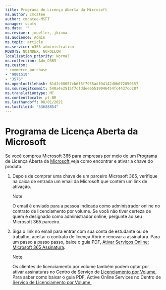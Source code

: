 ```yaml
---
title: Programa de Licença Aberta da Microsoft
ms.author: cmcatee
author: cmcatee-MSFT
manager: scotv
ms.date: ''
ms.reviwer: jmueller, jkinma
ms.audience: Admin
ms.topic: article
ms.service: o365-administration
ROBOTS: NOINDEX, NOFOLLOW
localization_priority: Normal
ms.collection: Adm_O365
ms.custom:
- commerce_purchase
- "9001519"
- "3576"
ms.openlocfilehash: 61d2c00657cb6f5f7955adf04142d0b072050557
ms.sourcegitcommit: 540a4e2515f7cfddee65519046454fc4437cd287
ms.translationtype: MT
ms.contentlocale: pt-BR
ms.lasthandoff: 08/01/2021
ms.locfileid: "53688854"
---
```

# <a name="microsoft-open-license-program"></a>Programa de Licença Aberta da Microsoft

Se você comprou Microsoft 365 para empresas por meio de um Programa de Licença Aberta da [Microsoft,](https://go.microsoft.com/fwlink/p/?LinkID=613298)veja como encontrar e ativar a chave do produto.

1. Depois de comprar uma chave de um parceiro Microsoft 365, verifique na caixa de entrada um email da Microsoft que contém um link de ativação.

    > [!NOTE]
    > O email é enviado para a pessoa indicada como administrador online no contrato de licenciamento por volume. Se você não tiver certeza de quem é designado como administrador online, pergunte ao seu Microsoft 365 parceiro.
1. Siga o link no email para entrar com sua conta de estudante ou de trabalho, aceitar o contrato de licença Abrir e renovar a assinatura. Para um passo a passo passo, baixe o guia PDF, [Ativar Serviços Online: Microsoft 365 Assinatura](https://go.microsoft.com/fwlink/p/?LinkId=618100).

    > [!NOTE]
    > Os clientes de licenciamento por volume também podem optar por ativar assinaturas no Centro de Serviço de [Licenciamento por Volume.](https://go.microsoft.com/fwlink/p/?LinkID=282016) Para saber como baixar o guia PDF, Active Online Services no Centro de [Serviço de Licenciamento por Volume.](https://go.microsoft.com/fwlink/p/?LinkId=618096)